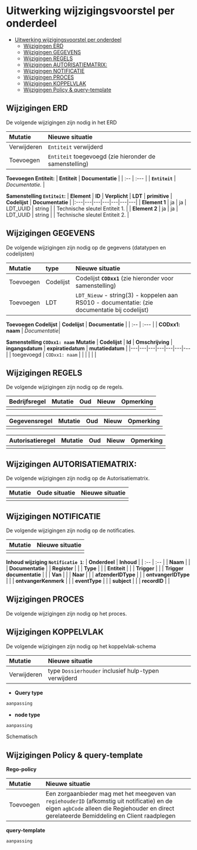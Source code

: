 <!--  
  Template als aanvulling op een RFC of wijzigingsverzoek. 
  Het is gemarkeerd met MarkDown. Ga naar: voor meer informatie hierover
      
  Een mutatie kan zijn: Vervallen / Toegevoegd / Gewijzigd 
-->

# Uitwerking wijzigingsvoorstel per onderdeel
- [Uitwerking wijzigingsvoorstel per onderdeel](#uitwerking-wijzigingsvoorstel-per-onderdeel)
  - [Wijzigingen ERD](#wijzigingen-erd)
  - [Wijzigingen GEGEVENS](#wijzigingen-gegevens)
  - [Wijzigingen REGELS](#wijzigingen-regels)
  - [Wijzigingen AUTORISATIEMATRIX:](#wijzigingen-autorisatiematrix)
  - [Wijzigingen NOTIFICATIE](#wijzigingen-notificatie)
  - [Wijzigingen PROCES](#wijzigingen-proces)
  - [Wijzigingen KOPPELVLAK](#wijzigingen-koppelvlak)
  - [Wijzigingen Policy \& query-template](#wijzigingen-policy--query-template)


## Wijzigingen ERD
De volgende wijzigingen zijn nodig in het ERD

| **Mutatie** |  **Nieuwe situatie** |
| :--- | :--- | 
| Verwijderen |  `Entiteit` verwijderd |  
| Toevoegen |   `Entiteit` toegevoegd (zie hieronder de samenstelling) |


**Toevoegen Entiteit:**
| **Entiteit** | **Documentatie** |
| :-- | :--- |
| **`Entiteit`** | _Documentatie._ |

**Samenstelling `Entiteit`:**
| **Element** | **ID** | **Verplicht** | **LDT** | **primitive** | **Codelijst** | **Documentatie** | 
|:---|---|---|---|---|---|---|
| **Element 1** | ja | ja | LDT_UUID | string | | Technische sleutel Entiteit 1.  |
| **Element 2** | ja | ja | LDT_UUID | string | | Technische sleutel Entiteit 2.  |



## Wijzigingen GEGEVENS
De volgende wijzigingen zijn nodig op de gegevens (datatypen en codelijsten)


| **Mutatie** | **type** | **Nieuwe situatie** |
| :--- | :--- | :-- |
| Toevoegen | Codelijst |  Codelijst **`CODxx1`** (zie hieronder voor samenstelling) |
| Toevoegen |  LDT |  `LDT_Nieuw` - string(3) - koppelen aan RS010 - documentatie: (zie documentatie bij codelijst) |

**Toevoegen Codelijst**
| **Codelijst** | **Documentatie** |
| :-- | :--- |
|  **CODxx1: naam** | _Documentatie_| 

**Samenstelling `CODxx1: naam`**
  **Mutatie** | **Codelijst** | **Id** | **Omschrijving** | **ingangsdatum** | **expiratiedatum** | **mutatiedatum** | 
  |---|---|---|---|---|---|---|
  | toegevoegd | `CODxx1: naam` |  |  |  |  |   |



## Wijzigingen REGELS
De volgende wijzigingen zijn nodig op de regels.

| **Bedrijfsregel** | **Mutatie** | **Oud** | **Nieuw** | **Opmerking** |
| :--- | :--- | :--- |  :--- | :-- |
|  |  |  |  |  |


| **Gegevensregel** | **Mutatie** | **Oud** | **Nieuw** | **Opmerking** |
| :--- | :--- | :--- |  :--- | :-- |
|  |  |  |  |  |


| **Autorisatieregel** | **Mutatie** | **Oud** | **Nieuw** | **Opmerking** |
| :--- | :--- | :--- |  :--- | :-- |
|  |  |  |  |  |

## Wijzigingen AUTORISATIEMATRIX: 
De volgende wijzigingen zijn nodig op de Autorisatiematrix.

| **Mutatie** | **Oude situatie** | **Nieuwe situatie** |
| :--- | :--- | :--- |
|  |  |  | 


## Wijzigingen NOTIFICATIE
De volgende wijzigingen zijn nodig op de notificaties.

| **Mutatie** |  **Nieuwe situatie** |
| :--- | :--- | 
|  |  |


**Inhoud wijziging `Notificatie 1`**:
| **Onderdeel** | **Inhoud** |
| :-- | :-- | 
| **Naam** | | 
| **Documentatie** |
| **Register** | | 
| **Type** | | 
| **Entiteit** | | 
| **Trigger** | | 
| **Trigger documentatie** | | 
| **Van** | | 
| **Naar** | | 
| **afzenderIDType** | | 
| **ontvangerIDType** | | 
| **ontvangerKenmerk** | | 
| **eventType** | | 
| **subject** | | 
| **recordID** | | 





## Wijzigingen PROCES
De volgende wijzigingen zijn nodig op het proces.




## Wijzigingen KOPPELVLAK 
De volgende wijzigingen zijn nodig op het koppelvlak-schema

| **Mutatie** |  **Nieuwe situatie** |
| :--- | :--- | 
| Verwijderen |  type ```Dossierhouder``` inclusief hulp-typen verwijderd |



- **Query type** 

```graphql
aanpassing
```

- **node type**
```graphql
aanpassing
```
Schematisch
    




## Wijzigingen Policy & query-template

**Rego-policy**

| **Mutatie** |  **Nieuwe situatie** |
| :--- |  :--- |
| Toevoegen |  Een zorgaanbieder mag met het meegeven van ```regiehouderID``` (afkomstig uit notificatie) en de eigen ```agbCode```  alleen die Regiehouder en direct gerelateerde Bemiddeling en Client raadplegen | 



**query-template**

```graphQL
aanpassing

```
